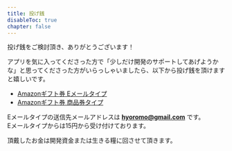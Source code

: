 ```yaml
---
title: 投げ銭
disableToc: true
chapter: false
---
```


投げ銭をご検討頂き、ありがとうございます！

アプリを気に入ってくださった方で「少しだけ開発のサポートしてあげようかな」と思ってくださった方がいらっしゃいましたら、以下から投げ銭を頂けますと嬉しいです。

- [Amazonギフト券 Eメールタイプ](https://amzn.to/3dr0gIh)
- [Amazonギフト券 商品券タイプ](https://www.amazon.co.jp/hz/wishlist/ls/370CVCOUAFLVK?ref_=wl_share)

Eメールタイプの送信先メールアドレスは <b>hyoromo@gmail.com</b> です。<br>
Eメールタイプからは15円から受け付けております。

頂戴したお金は開発資金または生きる糧に回させて頂きます。